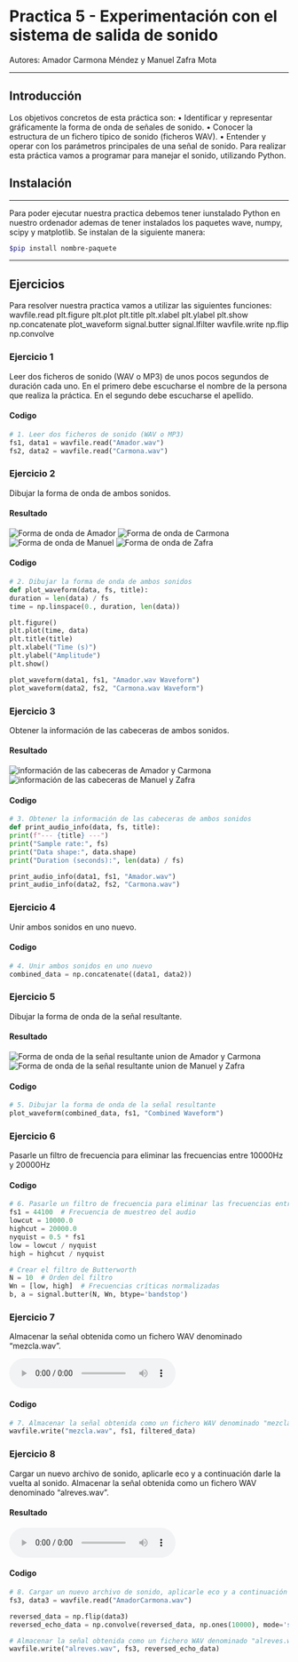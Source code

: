 

# Practica 5 - Experimentación con el sistema de salida de sonido #

Autores: Amador Carmona Méndez y Manuel Zafra Mota

---

## Introducción ##

Los objetivos concretos de esta práctica son:
• Identificar y representar gráficamente la forma de onda de señales de sonido.
• Conocer la estructura de un fichero típico de sonido (ficheros WAV).
• Entender y operar con los parámetros principales de una señal de sonido.
Para realizar esta práctica vamos a programar para manejar el sonido, utilizando Python.

## Instalación ##
---
Para poder ejecutar nuestra practica debemos tener iunstalado Python en nuestro ordenador ademas de tener instalados los paquetes  wave, numpy, scipy y matplotlib.
Se instalan de la siguiente manera:
~~~Bash
$pip install nombre-paquete
~~~
---

## Ejercicios ##

Para resolver nuestra practica vamos a utilizar las siguientes funciones:
wavfile.read
plt.figure
plt.plot
plt.title
plt.xlabel
plt.ylabel
plt.show
np.concatenate
plot_waveform
signal.butter
signal.lfilter
wavfile.write
np.flip
np.convolve

### Ejercicio 1 ###
Leer dos ficheros de sonido (WAV o MP3) de unos pocos segundos de duración cada uno. En el primero debe escucharse el nombre de la persona que realiza la práctica. En el segundo debe escucharse el apellido.

#### Codigo ####
~~~ Python
# 1. Leer dos ficheros de sonido (WAV o MP3)
fs1, data1 = wavfile.read("Amador.wav")
fs2, data2 = wavfile.read("Carmona.wav")
~~~
### Ejercicio 2 ###
Dibujar la forma de onda de ambos sonidos.
#### Resultado ####

![Forma de onda de Amador ](media/Amador.png)
![Forma de onda de Carmona](media/Carmona.png)
![Forma de onda de Manuel](media/Manuel.png)
![Forma de onda de Zafra](media/Zafra.png)

#### Codigo ####
~~~ Python
# 2. Dibujar la forma de onda de ambos sonidos
def plot_waveform(data, fs, title):
duration = len(data) / fs
time = np.linspace(0., duration, len(data))

plt.figure()
plt.plot(time, data)
plt.title(title)
plt.xlabel("Time (s)")
plt.ylabel("Amplitude")
plt.show()

plot_waveform(data1, fs1, "Amador.wav Waveform")
plot_waveform(data2, fs2, "Carmona.wav Waveform")


~~~
### Ejercicio 3 ###
Obtener la información de las cabeceras de ambos sonidos.
#### Resultado ####

![información de las cabeceras de Amador  y Carmona](media/metadataAmador.png)
![información de las cabeceras de Manuel y Zafra](media/metadataManuel.png)
#### Codigo ####
~~~ Python
# 3. Obtener la información de las cabeceras de ambos sonidos
def print_audio_info(data, fs, title):
print(f"--- {title} ---")
print("Sample rate:", fs)
print("Data shape:", data.shape)
print("Duration (seconds):", len(data) / fs)

print_audio_info(data1, fs1, "Amador.wav")
print_audio_info(data2, fs2, "Carmona.wav")
~~~
### Ejercicio 4 ###
Unir ambos sonidos en uno nuevo.

#### Codigo ####
~~~ Python
# 4. Unir ambos sonidos en uno nuevo
combined_data = np.concatenate((data1, data2))
~~~
### Ejercicio 5 ###
Dibujar la forma de onda de la señal resultante.
#### Resultado ####

![Forma de onda de la señal resultante union de Amador y Carmona](media/AmadorCarmona.png)
![Forma de onda de la señal resultante union de Manuel y Zafra](media/ManuelZafra.png)

#### Codigo ####
~~~ Python
# 5. Dibujar la forma de onda de la señal resultante
plot_waveform(combined_data, fs1, "Combined Waveform")
~~~
### Ejercicio 6 ###
Pasarle un filtro de frecuencia para eliminar las frecuencias entre 10000Hz y
20000Hz


#### Codigo ####
~~~ Python
# 6. Pasarle un filtro de frecuencia para eliminar las frecuencias entre 10000Hz y 20000Hz
fs1 = 44100  # Frecuencia de muestreo del audio
lowcut = 10000.0
highcut = 20000.0
nyquist = 0.5 * fs1
low = lowcut / nyquist
high = highcut / nyquist

# Crear el filtro de Butterworth
N = 10  # Orden del filtro
Wn = [low, high]  # Frecuencias críticas normalizadas
b, a = signal.butter(N, Wn, btype='bandstop')


~~~
### Ejercicio 7 ###
Almacenar la señal obtenida como un fichero WAV denominado “mezcla.wav”.

![mezcla de los audios](mezcla.wav)
#### Codigo ####
~~~ Python
# 7. Almacenar la señal obtenida como un fichero WAV denominado "mezcla.wav"
wavfile.write("mezcla.wav", fs1, filtered_data)


~~~
### Ejercicio 8 ###
Cargar un nuevo archivo de sonido, aplicarle eco y a continuación darle la
vuelta al sonido. Almacenar la señal obtenida como un fichero WAV denominado “alreves.wav”.
#### Resultado ####
![audio al reves](alreves.wav)

#### Codigo ####
~~~ Python
# 8. Cargar un nuevo archivo de sonido, aplicarle eco y a continuación darle la vuelta al sonido.
fs3, data3 = wavfile.read("AmadorCarmona.wav")

reversed_data = np.flip(data3)
reversed_echo_data = np.convolve(reversed_data, np.ones(10000), mode='same')

# Almacenar la señal obtenida como un fichero WAV denominado "alreves.wav"
wavfile.write("alreves.wav", fs3, reversed_echo_data)
~~~
